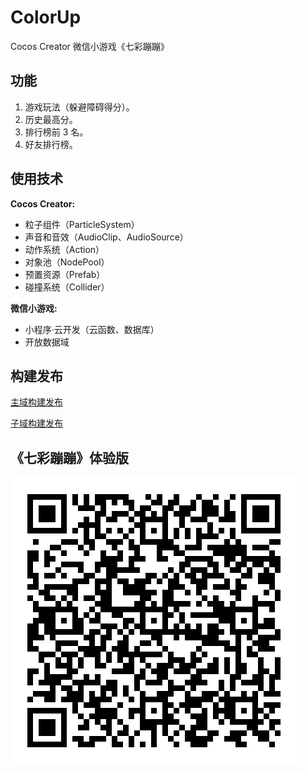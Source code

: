 # ColorUp
Cocos Creator 微信小游戏《七彩蹦蹦》

## 功能

1. 游戏玩法（躲避障碍得分）。
2. 历史最高分。
3. 排行榜前 3 名。
4. 好友排行榜。

## 使用技术

**Cocos Creator:**
* 粒子组件（ParticleSystem）
* 声音和音效（AudioClip、AudioSource）
* 动作系统（Action）
* 对象池（NodePool）
* 预置资源（Prefab）
* 碰撞系统（Collider）

**微信小游戏:**
* 小程序·云开发（云函数、数据库）
* 开放数据域

## 构建发布

[主域构建发布](./ColorUp/README.md)

[子域构建发布](./ColorUpWXOpen/README.md)

## 《七彩蹦蹦》体验版

![QRCode](./ReadmeImage/qrcode.jpg)

